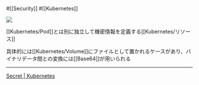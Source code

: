 #[[Security]] #[[Kubernetes]]

![](https://github.com/kubernetes/community/raw/master/icons/png/resources/labeled/secret-128.png)

[[Kubernetes/Pod]]とは別に独立して機密情報を定義する[[Kubernetes/リソース]]

具体的には[[Kubernetes/Volume]]にファイルとして置かれるケースがあり、バイナリデータ間との変換には[[Base64]]が用いられる

---

[Secret | Kubernetes](https://kubernetes.io/ja/docs/concepts/configuration/secret/)